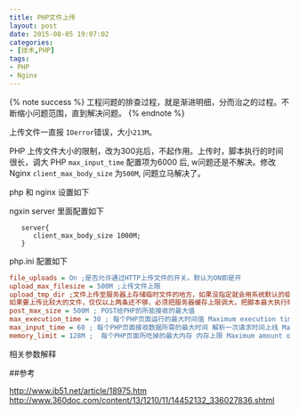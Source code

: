 ```yaml
---
title: PHP文件上传
layout: post
date: 2015-08-05 19:07:02
categories:
- [技术,PHP]
tags:
- PHP
- Nginx
---
```


{% note success %}
   工程问题的排查过程，就是渐进明细，分而治之的过程。不断缩小问题范围，直到解决问题。
{% endnote %}

上传文件一直报 `IOerror`错误，大小`213M`。 

PHP 上传文件大小的限制，改为300兆后，不起作用。上传时，脚本执行的时间很长，调大 PHP  `max_input_time`  配置项为6000 后, w问题还是不解决。修改 Nginx `client_max_body_size` 为`500M`, 问题立马解决了。

php 和 nginx 设置如下


ngxin server 里面配置如下
```nginx
   server{
      client_max_body_size 1000M;
   }
```

php.ini 配置如下
```ini
file_uploads = On ;是否允许通过HTTP上传文件的开关。默认为ON即是开
upload_max_filesize = 500M ;上传文件上限 
upload_tmp_dir ;文件上传至服务器上存储临时文件的地方，如果没指定就会用系统默认的临时文件夹。
如果要上传比较大的文件，仅仅以上两条还不够，必须把服务器缓存上限调大，把脚本最大执行时间变长 
post_max_size = 500M ; POST给PHP的所能接收的最大值
max_execution_time = 30 ; 每个PHP页面运行的最大时间值 Maximum execution time of each script, in seconds脚本最大执行时间 
max_input_time = 60 ; 每个PHP页面接收数据所需的最大时间 解析一次请求时间上线 Maximum amount of time each script may spend parsing request data 
memory_limit = 128M ;  每个PHP页面所吃掉的最大内存 内存上限 Maximum amount of memory a script may consume (128MB)
```

相关参数解释

##参考

http://www.jb51.net/article/18975.htm
http://www.360doc.com/content/13/1210/11/14452132_336027836.shtml
